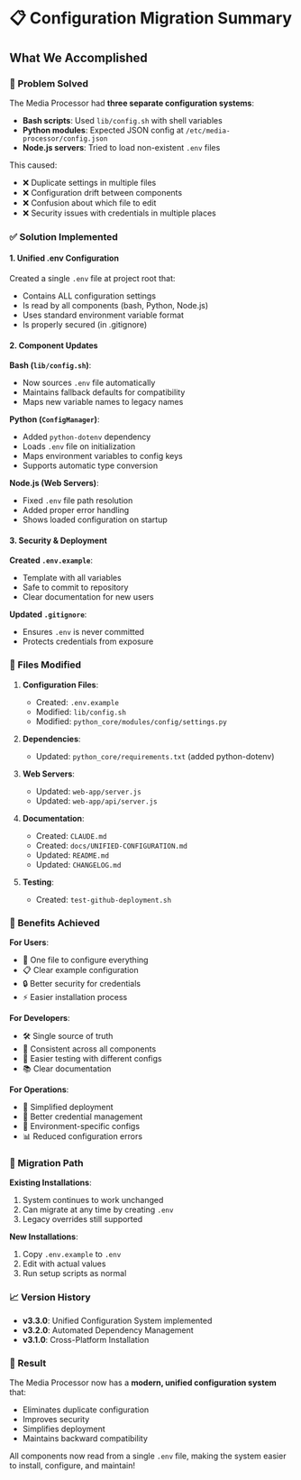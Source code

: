 # 📋 Configuration Migration Summary

## What We Accomplished

### 🎯 Problem Solved
The Media Processor had **three separate configuration systems**:
- **Bash scripts**: Used `lib/config.sh` with shell variables
- **Python modules**: Expected JSON config at `/etc/media-processor/config.json`
- **Node.js servers**: Tried to load non-existent `.env` files

This caused:
- ❌ Duplicate settings in multiple files
- ❌ Configuration drift between components
- ❌ Confusion about which file to edit
- ❌ Security issues with credentials in multiple places

### ✅ Solution Implemented

#### 1. **Unified .env Configuration**
Created a single `.env` file at project root that:
- Contains ALL configuration settings
- Is read by all components (bash, Python, Node.js)
- Uses standard environment variable format
- Is properly secured (in .gitignore)

#### 2. **Component Updates**

**Bash (`lib/config.sh`)**:
- Now sources `.env` file automatically
- Maintains fallback defaults for compatibility
- Maps new variable names to legacy names

**Python (`ConfigManager`)**:
- Added `python-dotenv` dependency
- Loads `.env` file on initialization
- Maps environment variables to config keys
- Supports automatic type conversion

**Node.js (Web Servers)**:
- Fixed `.env` file path resolution
- Added proper error handling
- Shows loaded configuration on startup

#### 3. **Security & Deployment**

**Created `.env.example`**:
- Template with all variables
- Safe to commit to repository
- Clear documentation for new users

**Updated `.gitignore`**:
- Ensures `.env` is never committed
- Protects credentials from exposure

### 📁 Files Modified

1. **Configuration Files**:
   - Created: `.env.example`
   - Modified: `lib/config.sh`
   - Modified: `python_core/modules/config/settings.py`

2. **Dependencies**:
   - Updated: `python_core/requirements.txt` (added python-dotenv)

3. **Web Servers**:
   - Updated: `web-app/server.js`
   - Updated: `web-app/api/server.js`

4. **Documentation**:
   - Created: `CLAUDE.md`
   - Created: `docs/UNIFIED-CONFIGURATION.md`
   - Updated: `README.md`
   - Updated: `CHANGELOG.md`

5. **Testing**:
   - Created: `test-github-deployment.sh`

### 🚀 Benefits Achieved

**For Users**:
- 🎯 One file to configure everything
- 📋 Clear example configuration
- 🔒 Better security for credentials
- ⚡ Easier installation process

**For Developers**:
- 🛠️ Single source of truth
- 🔄 Consistent across all components
- 🧪 Easier testing with different configs
- 📚 Clear documentation

**For Operations**:
- 🚢 Simplified deployment
- 🔐 Better credential management
- 🔧 Environment-specific configs
- 📊 Reduced configuration errors

### 🔄 Migration Path

**Existing Installations**:
1. System continues to work unchanged
2. Can migrate at any time by creating `.env`
3. Legacy overrides still supported

**New Installations**:
1. Copy `.env.example` to `.env`
2. Edit with actual values
3. Run setup scripts as normal

### 📈 Version History

- **v3.3.0**: Unified Configuration System implemented
- **v3.2.0**: Automated Dependency Management
- **v3.1.0**: Cross-Platform Installation

### 🎉 Result

The Media Processor now has a **modern, unified configuration system** that:
- Eliminates duplicate configuration
- Improves security
- Simplifies deployment
- Maintains backward compatibility

All components now read from a single `.env` file, making the system easier to install, configure, and maintain!